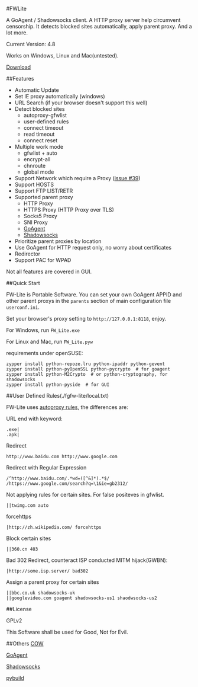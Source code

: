 #FWLite

A GoAgent / Shadowsocks client. A HTTP proxy server help circumvent censorship. It detects blocked sites automatically, apply parent proxy. And a lot more.

Current Version: 4.8

Works on Windows, Linux and Mac(untested).

[Download](http://fwlite.tk/fwlite.zip)

##Features

- Automatic Update
- Set IE proxy automatically (windows)
- URL Search (if your browser doesn't support this well)
- Detect blocked sites
  - autoproxy-gfwlist
  - user-defined rules
  - connect timeout
  - read timeout
  - connect reset
- Multiple work mode
  - gfwlist + auto
  - encrypt-all
  - chnroute
  - global mode
- Support Network which require a Proxy ([issue #39](https://github.com/v3aqb/fwlite/issues/39))
- Support HOSTS
- Support FTP LIST/RETR
- Supported parent proxy
  - HTTP Proxy
  - HTTPS Proxy (HTTP Proxy over TLS)
  - Socks5 Proxy
  - SNI Proxy
  - [GoAgent]
  - [Shadowsocks]
- Prioritize parent proxies by location
- Use GoAgent for HTTP request only, no worry about certificates
- Redirector
- Support PAC for WPAD

Not all features are covered in GUI.

##Quick Start

FW-Lite is Portable Software. You can set your own GoAgent APPID and other parent proxys in the `parents` section of main configuration file `userconf.ini`.

Set your browser's proxy setting to `http://127.0.0.1:8118`, enjoy.

For Windows, run `FW_Lite.exe`

For Linux and Mac, run `FW_Lite.pyw`

requirements under openSUSE:

    zypper install python-repoze.lru python-ipaddr python-gevent
    zypper install python-pyOpenSSL python-pycrypto  # for goagent
    zypper install python-M2Crypto  # or python-cryptography, for shadowsocks
    zypper install python-pyside  # for GUI

##User Defined Rules(./fgfw-lite/local.txt)

FW-Lite uses [autoproxy rules](http://mydf.github.io/blog/autoproxy/), the differences are:

URL end with keyword:

    .exe|
    .apk|

Redirect

    http://www.baidu.com http://www.google.com

Redirect with Regular Expression

    /^http://www.baidu.com/.*wd=([^&]*).*$/ /https://www.google.com/search?q=\1&ie=gb2312/

Not applying rules for certain sites. For false positeves in gfwlist.

    ||twimg.com auto

forcehttps

    |http://zh.wikipedia.com/ forcehttps

Block certain sites

    ||360.cn 403

Bad 302 Redirect, counteract ISP conducted MITM hijack(GWBN):

    |http://some.isp.server/ bad302

Assign a parent proxy for certain sites

    ||bbc.co.uk shadowsocks-uk
    ||googlevideo.com goagent shadowsocks-us1 shaodwsocks-us2

##License

GPLv2

This Software shall be used for Good, Not for Evil.

##Others
[COW]

[GoAgent]

[Shadowsocks]

[pybuild]

[COW]:https://github.com/cyfdecyf/cow
[GoAgent]:https://github.com/goagent/goagent
[Shadowsocks]:https://github.com/clowwindy/shadowsocks
[pybuild]:https://github.com/goagent/pybuild
